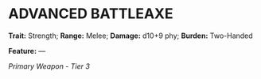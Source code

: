 # ADVANCED BATTLEAXE

**Trait:** Strength; **Range:** Melee; **Damage:** d10+9 phy; **Burden:** Two-Handed

**Feature:** —

*Primary Weapon - Tier 3*
